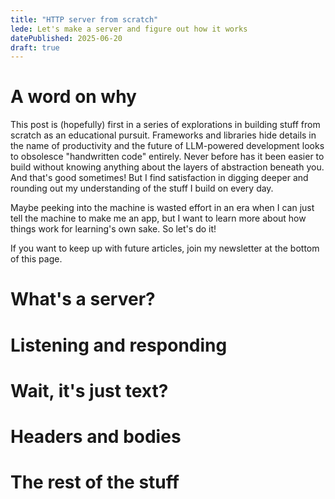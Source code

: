 ```yaml
---
title: "HTTP server from scratch"
lede: Let's make a server and figure out how it works
datePublished: 2025-06-20
draft: true
---
```


# A word on why

This post is (hopefully) first in a series of explorations in building stuff from scratch as an educational pursuit. Frameworks and libraries hide details in the name of productivity and the future of LLM-powered development looks to obsolesce "handwritten code" entirely. Never before has it been easier to build without knowing anything about the layers of abstraction beneath you. And that's good sometimes! But I find satisfaction in digging deeper and rounding out my understanding of the stuff I build on every day.

Maybe peeking into the machine is wasted effort in an era when I can just tell the machine to make me an app, but I want to learn more about how things work for learning's own sake. So let's do it!

If you want to keep up with future articles, join my newsletter at the bottom of this page.

# What's a server?

# Listening and responding

# Wait, it's just text?

# Headers and bodies

# The rest of the stuff
